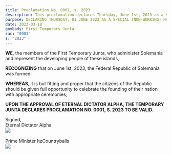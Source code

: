 ```yaml
---
title: Proclamation No. 0001, s. 2023
description: This proclamation declares Thursday, June 1st, 2023 as a special non-working national holiday.
purpose: DECLARING THURSDAY, 01 JUNE 2023 AS A SPECIAL (NON-WORKING) NATIONAL HOLIDAY.
date: 2023-03-18
govbody: First Temporary Junta
rac: "0001"
s: "2023"
---
```


<p>
<b><span class="text-3xl font-bold">W</span>E</b>, the members of the First Temporary Junta, who administer Solemania and represent the developing people of these islands,

**RECOGNIZING** that on June 1st, 2023, the Federal Republic of Solemania was formed.

**WHEREAS**, it is but fitting and proper that the citizens of the Republic should be given full opportunity to celebrate the founding of their nation with appropriate ceremonies;

**UPON THE APPROVAL OF ETERNAL DICTATOR ALPHA, THE TEMPORARY JUNTA DECLARES PROCLAMATION NO. 0001, S. 2023 TO BE VALID.**
</p>

<div class="grid text-right">
    Signed,
    <div class="block">
        Eternal Dictator Alpha<br>
        <img src="/assets/img/Alpha-sig.png" class="h-12 w-auto float-right block">
    </div>
    <br>
    <div class="block">
        Prime Minister ItzCountryballs<br>
        <img src="/assets/img/Itz-sig.png" class="h-12 w-auto float-right block">
    </div>
</div>